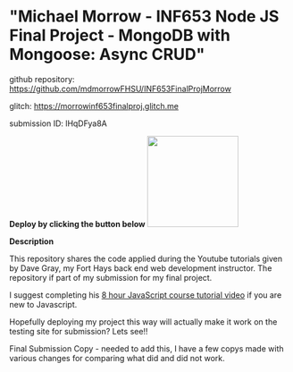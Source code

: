 # "Michael Morrow - INF653 Node JS Final Project - MongoDB with Mongoose: Async CRUD"

github repository:
https://github.com/mdmorrowFHSU/INF653FinalProjMorrow

glitch:
https://morrowinf653finalproj.glitch.me

submission ID:
lHqDFya8A 

**Deploy by clicking the button below**
[<img src="https://cdn.gomix.com/2bdfb3f8-05ef-4035-a06e-2043962a3a13%2Fremix-button.svg" width="163px" />](https://glitch.com/edit/#!/import/github.com/mdmorrowFHSU/INF653FinalProjMorrow)

**Description**

This repository shares the code applied during the Youtube tutorials given by Dave Gray, my Fort Hays back end web development instructor. The repository if part of my submission for my final project.


I suggest completing his [8 hour JavaScript course tutorial video](https://youtu.be/EfAl9bwzVZk) if you are new to Javascript.

Hopefully deploying my project this way will actually make it work on the testing site for submission? Lets see!!


Final Submission Copy - needed to add this, I have a few copys made with various changes for comparing what did 
and did not work. 